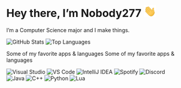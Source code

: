 # Hey there, I’m Nobody277 <img src="https://raw.githubusercontent.com/Nobody277/Nobody277/main/images/Hi.gif" width="32" alt="Hi gif"/>

I’m a Computer Science major and I make things.

<p align="left">
  <img src="https://github-readme-stats.vercel.app/api?username=Nobody277&show_icons=true&theme=default" alt="GitHub Stats" />
  <img src="https://github-readme-stats.vercel.app/api/top-langs/?username=Nobody277&layout=compact&theme=default" alt="Top Languages" />
</p>

Some of my favorite apps & languages Some of my favorite apps & languages 

<p align="left">
  <img src="https://img.shields.io/badge/Visual%20Studio-Visual%20Studio-68217A?style=flat-square&logo=visual-studio&logoColor=white" alt="Visual Studio" />
  <img src="https://img.shields.io/badge/VS%20Code-Visual%20Studio%20Code-007ACC?style=flat-square&logo=visual-studio-code&logoColor=white" alt="VS Code" />
  <img src="https://img.shields.io/badge/IntelliJ-IntelliJ%20IDEA-000000?style=flat-square&logo=intellij-idea&logoColor=white" alt="IntelliJ IDEA" />
  <img src="https://img.shields.io/badge/Spotify-Spotify-1DB954?style=flat-square&logo=spotify&logoColor=white" alt="Spotify" />
  <img src="https://img.shields.io/badge/Discord-Discord-5865F2?style=flat-square&logo=discord&logoColor=white" alt="Discord" />
  <br/>
  <img src="https://img.shields.io/badge/Java-Java-007396?style=flat-square&logo=java&logoColor=white" alt="Java" />
  <img src="https://img.shields.io/badge/C%2B%2B-C%2B%2B-00599C?style=flat-square&logo=c%2B%2B&logoColor=white" alt="C++" />
  <img src="https://img.shields.io/badge/Python-Python-3776AB?style=flat-square&logo=python&logoColor=white" alt="Python" />
  <img src="https://img.shields.io/badge/Lua-Lua-2C2D72?style=flat-square&logo=lua&logoColor=white" alt="Lua" />
</p>
